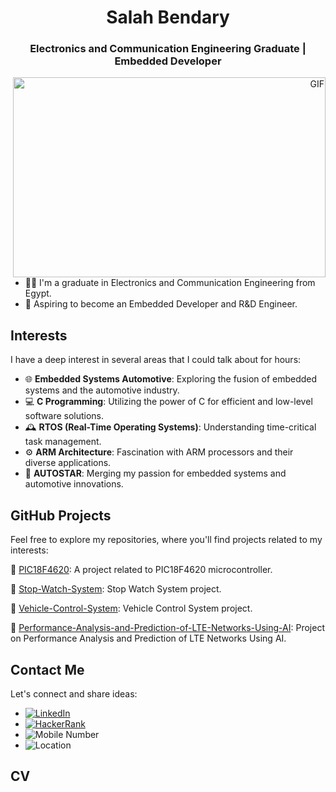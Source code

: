 <h1 align="center">Salah Bendary</h1>
<h3 align="center">Electronics and Communication Engineering Graduate | Embedded Developer</h3>

<p align="right">
  <img align="right" alt="GIF" src="https://github.com/abhisheknaiidu/abhisheknaiidu/blob/master/code.gif?raw=true" width="500" height="320" />
</p>

- 👨‍🎓 I'm a graduate in Electronics and Communication Engineering from Egypt.
- 💼 Aspiring to become an Embedded Developer and R&D Engineer.

## Interests

I have a deep interest in several areas that I could talk about for hours:

- 🌐 **Embedded Systems Automotive**: Exploring the fusion of embedded systems and the automotive industry.
- 💻 **C Programming**: Utilizing the power of C for efficient and low-level software solutions.
- 🕰️ **RTOS (Real-Time Operating Systems)**: Understanding time-critical task management.
- ⚙️ **ARM Architecture**: Fascination with ARM processors and their diverse applications.
- 🚗 **AUTOSTAR**: Merging my passion for embedded systems and automotive innovations.

## GitHub Projects

Feel free to explore my repositories, where you'll find projects related to my interests:

🔗 [PIC18F4620](https://github.com/Salahbendary/PIC18F4620): A project related to PIC18F4620 microcontroller.

🔗 [Stop-Watch-System](https://github.com/Salahbendary/Stop-Watch-System): Stop Watch System project.

🔗 [Vehicle-Control-System](https://github.com/Salahbendary/Vehicle-Control-System): Vehicle Control System project.

🔗 [Performance-Analysis-and-Prediction-of-LTE-Networks-Using-AI](https://github.com/Salahbendary/Performance-Analysis-and-Prediction-of-LTE-Networks-Using-AI): Project on Performance Analysis and Prediction of LTE Networks Using AI.

## Contact Me

Let's connect and share ideas:
- [![LinkedIn](https://img.shields.io/badge/LinkedIn-0077B5?style=for-the-badge&logo=linkedin&logoColor=white)](https://www.linkedin.com/in/salahbendary/)
- [![HackerRank](https://img.shields.io/badge/HackerRank-2EC866?style=for-the-badge&logo=hackerrank&logoColor=white)](https://www.hackerrank.com/salahbendary1)
- ![Mobile Number](https://img.shields.io/badge/Mobile%20Number-%2B201013625678-%230077B5?style=for-the-badge)
- ![Location](https://img.shields.io/badge/Location-Cairo,%20Egypt-%230077B5?style=for-the-badge)

<!-- CV Section (Empty for now) -->
## CV

<!-- Languages and Tools section can be added here, similar to the style you provided in your profile. -->

<!-- Connect with Me section can be added here, similar to the style you provided in your profile. -->

